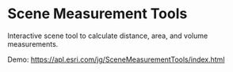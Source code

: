 # Scene Measurement Tools
Interactive scene tool to calculate distance, area, and volume measurements.

Demo: https://apl.esri.com/jg/SceneMeasurementTools/index.html
